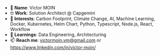- 👋 **Name**: Victor MOIN
- 🤓 **Work**: Solution Architect @ Capgemini
- 👀 **Interests**: Carbon Footprint, Climate Change, AI, Machine Learning, Docker, Kubernetes, Helm Chart, Python, Typescript, Node.js, React, Workflow
- 🌱 **Learnings**: Data Engineering, Architecturing
- 📫 **Reach me**: victormoin.vm@gmail.com or https://www.linkedin.com/in/victor-moin/

<!---
vctrmn/vctrmn is a ✨ special ✨ repository because its `README.md` (this file) appears on your GitHub profile.
You can click the Preview link to take a look at your changes.
--->
